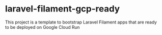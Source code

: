 # laravel-filament-gcp-ready
This project is a template to bootstrap Laravel Filament apps that are ready to be deployed on Google Cloud Run
